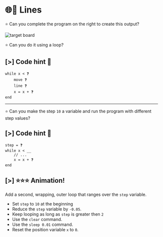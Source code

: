 # 🌐🫵 Lines

⭐ Can you complete the program on the right to create this output?

![target board](samples/loops/img/lines.svg)

⭐ Can you do it using a loop?

## [>] Code hint 🧚

```evy
while x < ❓
    move ❓
    line ❓
    x = x + ❓
end
```

---

⭐ Can you make the step `10` a variable and run the program with different step
values?

## [>] Code hint 🧚

```evy
step = ❓
while x < __
    // ...
    x = x + ❓
end
```

## [>] ⭐⭐⭐ Animation!

Add a second, wrapping, outer loop that ranges over the `step` variable.

- Set `step` to `10` at the beginning
- Reduce the `step` variable by `-0.05`.
- Keep looping as long as `step` is greater then `2`
- Use the `clear` command.
- Use the `sleep 0.01` command.
- Reset the position variable `x` to `0`.
